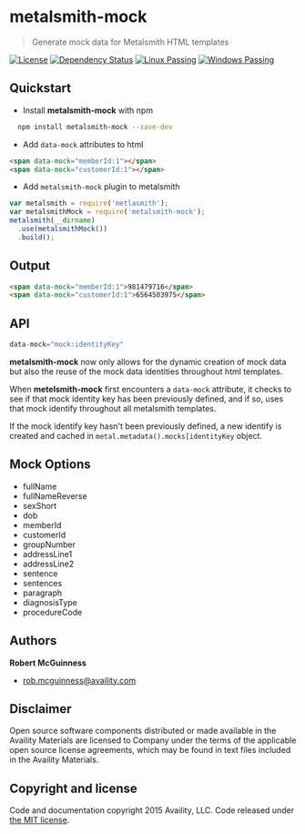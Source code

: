 # metalsmith-mock

> Generate mock data for Metalsmith HTML templates

[![License](https://img.shields.io/badge/license-MIT-blue.svg?style=flat-square&label=windows)](http://opensource.org/licenses/MIT)
[![Dependency Status](https://img.shields.io/david/Availity/metalsmith-mock.svg?style=flat-square)](https://david-dm.org/Availity/metalsmith-mock)
[![Linux Passing](https://img.shields.io/travis/Availity/metalsmith-mock.svg?style=flat-square&label=linux)](https://travis-ci.org/Availity/metalsmith-mock)
[![Windows Passing](https://img.shields.io/appveyor/ci/robmcguinness/metalsmith-mock.svg?style=flat-square&label=windows)](https://ci.appveyor.com/project/robmcguinness/metalsmith-mock)




## Quickstart

+ Install **metalsmith-mock** with npm

>
``` bash
  npm install metalsmith-mock --save-dev
```

+ Add `data-mock` attributes to html

>
``` html
<span data-mock="memberId:1"></span>
<span data-mock="customerId:1"></span>
```

+ Add `metalsmith-mock` plugin to metalsmith

>
``` js
var metalsmith = require('metlasmith');
var metalsmithMock = require('metalsmith-mock');
metalsmith(__dirname)
  .use(metalsmithMock())
  .build();
```

## Output

>
``` html
<span data-mock="memberId:1">981479716</span>
<span data-mock="customerId:1">6564503975</span>
```

## API

``` js
data-mock="mock:identityKey"
```

**metalsmith-mock** now only allows for the dynamic creation of mock data but also the reuse of the mock data identities throughout html templates.  

When **metelsmith-mock** first encounters a `data-mock` attribute, it checks to see if that mock identity key has been previously defined, and if so, uses that mock identify throughout all metalsmith templates.  

If the mock identify key hasn't been previously defined, a new identify is created and cached in `metal.metadata().mocks[identityKey` object.

## Mock Options

+ fullName 
+ fullNameReverse 
+ sexShort 
+ dob 
+ memberId 
+ customerId 
+ groupNumber 
+ addressLine1 
+ addressLine2
+ sentence 
+ sentences 
+ paragraph 
+ diagnosisType 
+ procedureCode 

## Authors

**Robert McGuinness**
+ [rob.mcguinness@availity.com](rob.mcguinness@availity.com)

## Disclaimer

Open source software components distributed or made available in the Availity Materials are licensed to Company under the terms of the applicable open source license agreements, which may be found in text files included in the Availity Materials.

## Copyright and license

Code and documentation copyright 2015 Availity, LLC. Code released under [the MIT license](https://github.com/Availity/metalsmith-mock/blob/master/LICENSE).


